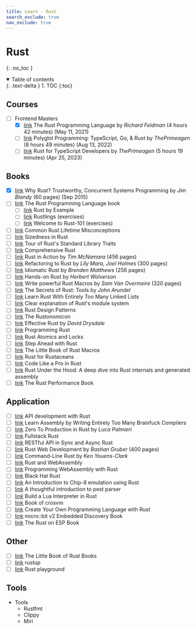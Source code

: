 ```yaml
---
title: Learn - Rust
search_exclude: true
nav_exclude: true
---
```


<!-- prettier-ignore-start -->
# Rust
{: .no_toc }

<details open markdown="block">
  <summary>
    Table of contents
  </summary>
  {: .text-delta }
1. TOC
{:toc}
</details>

<!-- prettier-ignore-end -->

## Courses

-   [ ] Frontend Masters
    -   [x] [link](https://frontendmasters.com/courses/rust/) The Rust Programming Language by _Richard Feldman_ (4 hours 42 minutes) (May 11, 2021)
    -   [ ] [link](https://frontendmasters.com/courses/typescript-go-rust/) Polyglot Programming: TypeScript, Go, & Rust by _ThePrimeagen_ (8 hours 49 minutes) (Aug 13, 2022)
    -   [ ] [link](https://frontendmasters.com/courses/rust-ts-devs/) Rust for TypeScript Developers by _ThePrimeagen_ (5 hours 19 minutes) (Apr 25, 2023)

## Books

-   [x] [link](https://www.oreilly.com/library/view/why-rust/9781492048589/) Why Rust? Trustworthy, Concurrent Systems Programming by _Jim Blandy_ (60 pages) (Sep 2015)
-   [ ] [link](https://doc.rust-lang.org/book/) The Rust Programming Language book
    -   [ ] [link](https://doc.rust-lang.org/rust-by-example/) Rust by Example
    -   [ ] [link](https://rustlings.cool/) Rustlings (exercises)
    -   [ ] [link](https://www.ralfj.de/projects/rust-101/main.html) Welcome to Rust-101 (exercises)
-   [ ] [link](https://github.com/pretzelhammer/rust-blog/blob/master/posts/common-rust-lifetime-misconceptions.md) Common Rust Lifetime Misconceptions
-   [ ] [link](https://github.com/pretzelhammer/rust-blog/blob/master/posts/sizedness-in-rust.md) Sizedness in Rust
-   [ ] [link](https://github.com/pretzelhammer/rust-blog/blob/master/posts/tour-of-rusts-standard-library-traits.md) Tour of Rust's Standard Library Traits
-   [ ] [link](https://google.github.io/comprehensive-rust/) Comprehensive Rust
-   [ ] [link](https://www.manning.com/books/rust-in-action) Rust in Action by _Tim McNamara_ (456 pages)
-   [ ] [link](https://www.manning.com/books/refactoring-to-rust) Refactoring to Rust by _Lily Mara_, _Joel Holmes_ (300 pages)
-   [ ] [link](https://www.manning.com/books/idiomatic-rust) Idiomatic Rust by _Brenden Matthews_ (256 pages)
-   [ ] [link](https://hands-on-rust.com/) Hands-on Rust by _Herbert Wolverson_
-   [ ] [link](https://www.manning.com/books/write-powerful-rust-macros) Write powerful Rust Macros by _Sam Van Overmeire_ (320 pages)
-   [ ] [link](https://bitfieldconsulting.com/books/rust-tools) The Secrets of Rust: Tools by _John Arundel_
-   [ ] [link](https://rust-unofficial.github.io/too-many-lists/) Learn Rust With Entirely Too Many Linked Lists
-   [ ] [link](https://www.sheshbabu.com/posts/rust-module-system/) Clear explanation of Rust's module system
-   [ ] [link](https://rust-unofficial.github.io/patterns/) Rust Design Patterns
-   [ ] [link](https://doc.rust-lang.org/nightly/nomicon/) The Rustonomicon
-   [ ] [link](https://www.lurklurk.org/effective-rust/) Effective Rust by _David Drysdale_
-   [ ] [link](https://www.oreilly.com/library/view/programming-rust-2nd/9781492052586/) Programming Rust
-   [ ] [link](https://marabos.nl/atomics/foreword.html) Rust Atomics and Locks
-   [ ] [link](https://www.armstrong-publications.com/product/step-ahead-with-rust-super-combo/) Step Ahead with Rust
-   [ ] [link](https://danielkeep.github.io/tlborm/book/index.html) The Little Book of Rust Macros
-   [ ] [link](https://nostarch.com/rust-rustaceans) Rust for Rustaceans
-   [ ] [link](https://www.manning.com/books/code-like-a-pro-in-rust) Code Like a Pro in Rust
-   [ ] [link](https://www.amazon.com/dp/B0D7FQB3DH) Rust Under the Hood: A deep dive into Rust internals and generated assembly
-   [ ] [link](https://nnethercote.github.io/perf-book/title-page.html) The Rust Performance Book

## Application

-   [ ] [link](https://rust-api.dev/docs/front-matter/preface/) API development with Rust
-   [ ] [link](https://github.com/pretzelhammer/rust-blog/blob/master/posts/too-many-brainfuck-compilers.md) Learn Assembly by Writing Entirely Too Many Brainfuck Compilers
-   [ ] [link](https://www.zero2prod.com/index.html?country_code=US) Zero To Production in Rust by _Luca Palmieri_
-   [ ] [link](https://www.newline.co/fullstack-rust) Fullstack Rust
-   [ ] [link](https://github.com/pretzelhammer/rust-blog/blob/master/posts/restful-api-in-sync-and-async-rust.md) RESTful API in Sync and Async Rust
-   [ ] [link](https://www.manning.com/books/rust-web-development) Rust Web Development by _Bastian Gruber_ (400 pages)
-   [ ] [link](https://www.oreilly.com/library/view/command-line-rust/9781098109424/) Command-Line Rust by _Ken Youens-Clark_
-   [ ] [link](https://rustwasm.github.io/docs/book/) Rust and WebAssembly
-   [ ] [link](https://pragprog.com/titles/khrust/programming-webassembly-with-rust/) Programming WebAssembly with Rust
-   [ ] [link](https://kerkour.com/black-hat-rust) Black Hat Rust
-   [ ] [link](https://github.com/aquova/chip8-book) An Introduction to Chip-8 emulation using Rust
-   [ ] [link](https://pest.rs/book/) A thoughtful introduction to pest parser
-   [ ] [link](https://wubingzheng.github.io/build-lua-in-rust/en/) Build a Lua Interpreter in Rust
-   [ ] [link](https://crosvm.dev/book/) Book of crosvm
-   [ ] [link](https://createlang.rs/) Create Your Own Programming Language with Rust
-   [ ] [link](https://docs.rust-embedded.org/discovery/) micro::bit v2 Embedded Discovery Book
-   [ ] [link](https://docs.esp-rs.org/book/) The Rust on ESP Book

## Other

-   [ ] [link](https://lborb.github.io/book/title-page.html) The Little Book of Rust Books
-   [ ] [link](https://rustup.rs/) rustup
-   [ ] [link](https://play.rust-lang.org/) Rust playground

## Tools

-   Tools
    -   Rustfmt
    -   Clippy
    -   Miri
